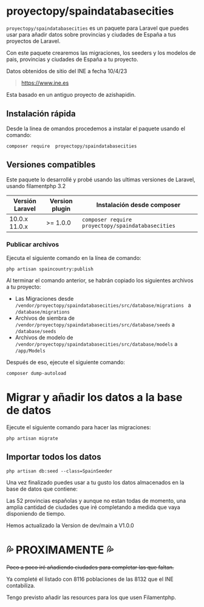 # proyectopy/spaindatabasecities


```proyectopy/spaindatabasecities``` es un paquete para Laravel que puedes usar para añadir datos sobre provincias y ciudades de España a tus proyectos de Laravel.

Con este paquete  crearemos las migraciones, los seeders y los modelos de pais, provincias y ciudades de España a tu proyecto. 

Datos obtenidos de sitio del INE a fecha 10/4/23
> https://www.ine.es 

Esta basado en un antiguo proyecto de azishapidin. 


## Instalación rápida

Desde la linea de omandos procedemos a instalar el paquete usando el comando:
```
composer require  proyectopy/spaindatabasecities
```

## Versiones compatibles

Este paquete lo desarrollé y probé usando las ultimas versiones de Laravel, usando filamentphp 3.2

| Versión Laravel | Version plugin | Instalación desde composer|
|---- |----|----|
| 10.0.x 11.0.x | >= 1.0.0 | ```composer require  proyectopy/spaindatabasecities``` |


### Publicar archivos
Ejecuta el siguiente comando en la línea de comando:

```
php artisan spaincountry:publish

```

Al terminar el comando anterior, se habrán copiado los siguientes archivos a tu proyecto:

* Las Migraciones desde ```/vendor/proyectopy/spaindatabasecities/src/database/migrations ``` a ```/database/migrations```
* Archivos de siembra de ```/vendor/proyectopy/spaindatabasecities/src/database/seeds```      a ```/database/seeds```
* Archivos de modelo de ```/vendor/proyectopy/spaindatabasecities/src/database/models```      a ```/app/Models```

Después de eso, ejecute el siguiente comando:
```
composer dump-autoload
```

# Migrar y añadir los datos a la base de datos

Ejecute el siguiente comando para hacer las migraciones:
```
php artisan migrate

```
## Importar todos los datos 

```
php artisan db:seed --class=SpainSeeder
```
Una vez finalizado puedes usar a tu gusto los datos almacenados en la base de datos que contiene:

Las 52 provincias españolas y aunque no estan todas de momento, una amplia cantidad de ciudades que iré completando a medida que vaya disponiendo de tiempo.

Hemos actualizado la Version de dev/main a V1.0.0

# :sweat_drops: PROXIMAMENTE :sweat_drops:

~~Poco a poco iré añadiendo ciudades para completar las que faltan.~~ 

Ya completé el listado con 8116 poblaciones de las 8132 que el INE contabiliza.

Tengo previsto añadir las resources para los que usen Filamentphp.

